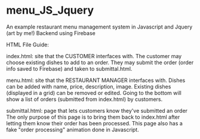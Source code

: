 # menu_JS_Jquery
An example restaurant menu management system in Javascript and Jquery (art by me!)
Backend using Firebase

HTML File Guide:

index.html: site that the CUSTOMER interfaces with. 
  The customer may choose existing dishes to add to an order.
  They may submit the order (order info saved to Firebase) and taken to submittal.html.
  
menu.html: site that the RESTAURANT MANAGER interfaces with.
  Dishes can be added with name, price, description, image.
  Existing dishes (displayed in a grid) can be removed or edited.
  Going to the bottom will show a list of orders (submitted from index.html) by customers.
  
submittal.html: page that lets customers know they've submitted an order
  The only purpose of this page is to bring them back to index.html after letting them know their order has been processed.
  This page also has a fake "order processing" animation done in Javascript.
